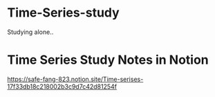 # Time-Series-study
Studying alone..


# Time Series Study Notes in Notion
https://safe-fang-823.notion.site/Time-serises-17f33db18c218002b3c9d7c42d81254f
